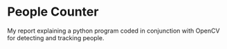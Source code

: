 # People Counter
 My report explaining a python program coded in conjunction with OpenCV for detecting and tracking people.
